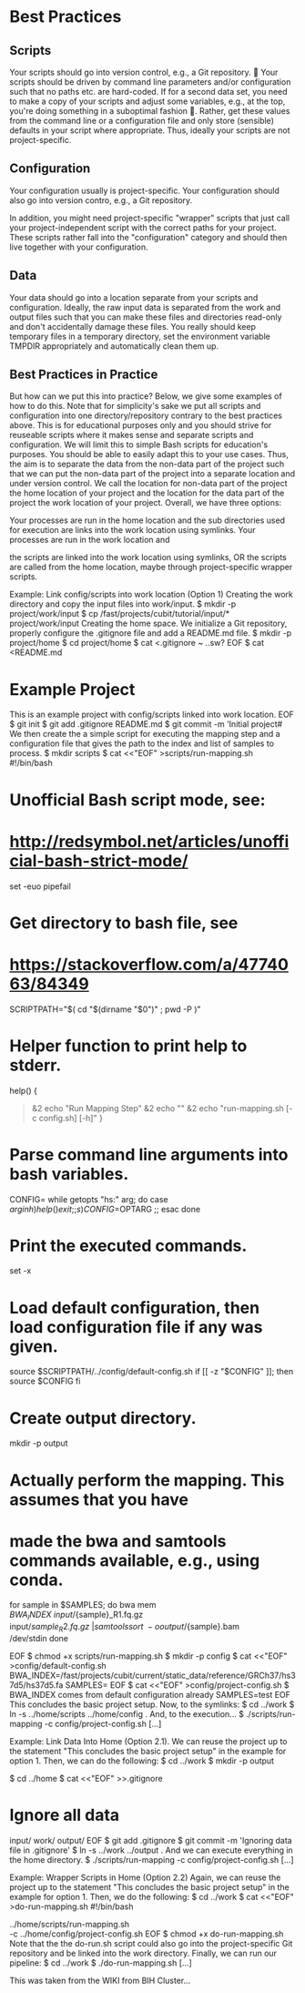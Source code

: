 # Best Practices

## Scripts

Your scripts should go into version control, e.g., a Git repository. :page_with_curl:
Your scripts should be driven by command line parameters and/or configuration such that no paths etc. are hard-coded.
If for a second data set, you need to make a copy of your scripts and adjust some variables, e.g., at the top, you're doing something in a suboptimal fashion :shit:.
Rather, get these values from the command line or a configuration file and only store (sensible) defaults in your script where appropriate.
Thus, ideally your scripts are not project-specific.


## Configuration

Your configuration usually is project-specific.
Your configuration should also go into version contro, e.g., a Git repository.

In addition, you might need project-specific "wrapper" scripts that just call your project-independent script with the correct paths for your project.
These scripts rather fall into the "configuration" category and should then live together with your configuration.

## Data

Your data should go into a location separate from your scripts and configuration.
Ideally, the raw input data is separated from the work and output files such that you can make these files and directories read-only and don't accidentally damage these files.
You really should keep temporary files in a temporary directory, set the environment variable TMPDIR appropriately and automatically clean them up.

## Best Practices in Practice
But how can we put this into practice?
Below, we give some examples of how to do this.
Note that for simplicity's sake we put all scripts and configuration into one directory/repository contrary to the best practices above.
This is for educational purposes only and you should strive for reuseable scripts where it makes sense and separate scripts and configuration.
We will limit this to simple Bash scripts for education's purposes.
You should be able to easily adapt this to your use cases.
Thus, the aim is to separate the data from the non-data part of the project such that we can put the non-data part of the project into a separate location and under version control.
We call the location for non-data part of the project the home location of your project and the location for the data part of the project the work location of your project.
Overall, we have three options:

Your processes are run in the home location and the sub directories used for execution are links into the work location using symlinks.
Your processes are run in the work location and

the scripts are linked into the work location using symlinks, OR
the scripts are called from the home location, maybe through project-specific wrapper scripts.




Example: Link config/scripts into work location (Option 1)
Creating the work directory and copy the input files into work/input.
$ mkdir -p project/work/input
$ cp /fast/projects/cubit/tutorial/input/* project/work/input
Creating the home space.
We initialize a Git repository, properly configure the .gitignore file and add a README.md file.
$ mkdir -p project/home
$ cd project/home
$ cat <<EOF >.gitignore
*~
.*.sw?
EOF
$ cat <<EOF >README.md
# Example Project

This is an example project with config/scripts linked into work location.
EOF
$ git init
$ git add .gitignore README.md
$ git commit -m 'Initial project#
We then create the a simple script for executing the mapping step and a configuration file that gives the path to the index and list of samples to process.
$ mkdir scripts
$ cat <<"EOF" >scripts/run-mapping.sh
#!/bin/bash

# Unofficial Bash script mode, see:
# http://redsymbol.net/articles/unofficial-bash-strict-mode/
set -euo pipefail

# Get directory to bash file, see
# https://stackoverflow.com/a/4774063/84349
SCRIPTPATH="$( cd "$(dirname "$0")" ; pwd -P )"

# Helper function to print help to stderr.
help()
{
  >&2 echo "Run Mapping Step"
  >&2 echo ""
  >&2 echo "run-mapping.sh [-c config.sh] [-h]"
}

# Parse command line arguments into bash variables.
CONFIG=
while getopts "hs:" arg; do
  case $arg in
    h)
      help()
      exit
      ;;
    s)
      CONFIG=$OPTARG
      ;;
  esac
done

# Print the executed commands.
set -x

# Load default configuration, then load configuration file if any was given.
source $SCRIPTPATH/../config/default-config.sh
if [[ -z "$CONFIG" ]]; then
    source $CONFIG
fi

# Create output directory.
mkdir -p output

# Actually perform the mapping.  This assumes that you have
# made the bwa and samtools commands available, e.g., using conda.
for sample in $SAMPLES; do
    bwa mem \
        $BWA_INDEX \
        input/${sample}_R1.fq.gz \
        input/${sample}_R2.fq.gz \
    | samtools sort \
        -o output/${sample}.bam \
        /dev/stdin
done

EOF
$ chmod +x scripts/run-mapping.sh
$ mkdir -p config
$ cat <<"EOF" >config/default-config.sh
BWA_INDEX=/fast/projects/cubit/current/static_data/reference/GRCh37/hs37d5/hs37d5.fa
SAMPLES=
EOF
$ cat <<"EOF" >config/project-config.sh
$ BWA_INDEX comes from default configuration already
SAMPLES=test
EOF
This concludes the basic project setup.
Now, to the symlinks:
$ cd ../work
$ ln -s ../home/scripts ../home/config .
And, to the execution...
$ ./scripts/run-mapping -c config/project-config.sh
[...]

Example: Link Data Into Home (Option 2.1).
We can reuse the project up to the statement "This concludes the basic project setup" in the example for option 1.
Then, we can do the following:
$ cd ../work
$ mkdir -p output

$ cd ../home
$ cat <<"EOF" >>.gitignore

# Ignore all data
input/
work/
output/
EOF
$ git add .gitignore
$ git commit -m 'Ignoring data file in .gitignore'
$ ln -s ../work ../output .
And we can execute everything in the home directory.
$ ./scripts/run-mapping -c config/project-config.sh
[...]

Example: Wrapper Scripts in Home (Option 2.2)
Again, we can reuse the project up to the statement "This concludes the basic project setup" in the example for option 1.
Then, we do the following:
$ cd ../work
$ cat <<"EOF" >do-run-mapping.sh
#!/bin/bash

../home/scripts/run-mapping.sh \
    -c ../home/config/project-config.sh
EOF
$ chmod +x do-run-mapping.sh
Note that the the do-run.sh script could also go into the project-specific Git repository and be linked into the work directory.
Finally, we can run our pipeline:
$ cd ../work
$ ./do-run-mapping.sh
[...]

This was taken from the WIKI from BIH Cluster...
